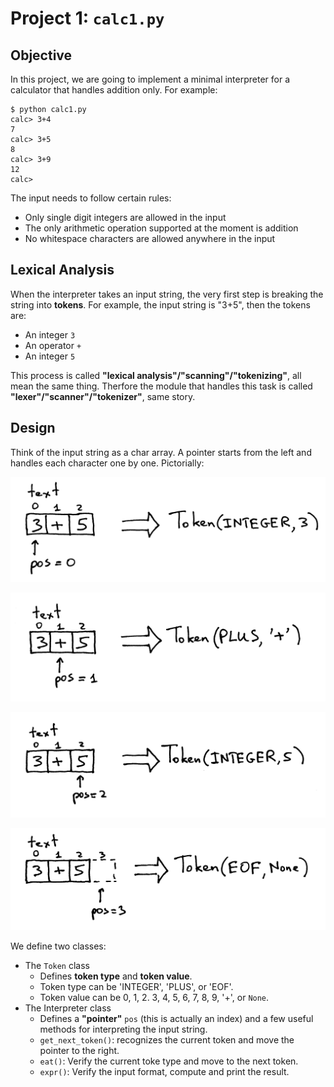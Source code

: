 # Project 1: `calc1.py`

## Objective

In this project, we are going to implement a minimal interpreter for a calculator that handles addition only. For example:

```shell
$ python calc1.py
calc> 3+4
7
calc> 3+5
8
calc> 3+9
12
calc>
```

The input needs to follow certain rules:

- Only single digit integers are allowed in the input
- The only arithmetic operation supported at the moment is addition
- No whitespace characters are allowed anywhere in the input

## Lexical Analysis

When the interpreter takes an input string, the very first step is breaking the string into **tokens**. For example, the input string is "3+5", then the tokens are:

- An integer `3`
- An operator `+`
- An integer `5`

This process is called **"lexical analysis"/"scanning"/"tokenizing"**, all mean the same thing. Therfore the module that handles this task is called **"lexer"/"scanner"/"tokenizer"**, same story. 

## Design

Think of the input string as a char array. A pointer starts from the left and handles each character one by one. Pictorially:

![Lexer1.png](Lexer1.png)

![Lexer2.png](Lexer2.png)

![Lexer3.png](Lexer3.png)

![Lexer4.png](Lexer4.png)

We define two classes:

- The `Token` class
  - Defines **token type** and **token value**.
  - Token type can be 'INTEGER', 'PLUS', or 'EOF'.
  - Token value can be 0, 1, 2. 3, 4, 5, 6, 7, 8, 9, '+', or `None`.
- The Interpreter class
  - Defines a **"pointer"** `pos` (this is actually an index) and a few useful methods for interpreting the input string.
  - `get_next_token()`: recognizes the current token and move the pointer to the right.
  - `eat()`: Verify the current toke type and move to the next token.
  - `expr()`: Verify the input format, compute and print the result.
